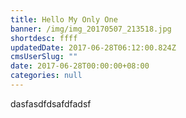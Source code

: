 ```yaml
---
title: Hello My Only One
banner: /img/img_20170507_213518.jpg
shortdesc: ffff
updatedDate: 2017-06-28T06:12:00.824Z
cmsUserSlug: ""
date: 2017-06-28T00:00:00+08:00
categories: null
---
```


dasfasdfdsafdfadsf
